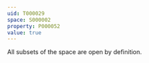 ```yaml
---
uid: T000029
space: S000002
property: P000052
value: true
---
```


All subsets of the space are open by definition.
